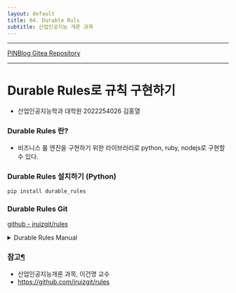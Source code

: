 ```yaml
---
layout: default
title: 04. Durable Ruls
subtitle: 산업인공지능 개론 과목
---
```

-----

[PINBlog Gitea Repository](https://gitea.pinblog.codes/CBNU/04_durable_rules)

-----

# Durable Rules로 규칙 구현하기
- 산업인공지능학과 대학원
    2022254026
        김홍열
### Durable Rules 란?
* 비즈니스 룰 엔진을 구현하기 위한 라이브러리로 python, ruby, nodejs로 구현할 수 있다.
### Durable Rules 설치하기 (Python)
``` plantext
pip install durable_rules
```
### Durable Rules Git
[github - jruizgit/rules](https://github.com/jruizgit/rules)


<details>
<summary>Durable Rules Manual</summary>
<div markdown="1">

##### 패키지 불러오기
```
from durable.lang import *
```

# Basic

<details>
<summary>Rules (Trigger: @when_all(==, &, <<))</summary>
<div markdown="1">

* 규칙은 프레임워크의 기본 구성 요소입니다.
* 규칙의 선행 조건은 규칙의 결과 조건(동작)을 실행하기 위해 충족되어야 하는 조건을 정의합니다.
* 관례적으로 m은 주어진 규칙에 의해 평가될 데이터를 나타냅니다.
``` python
with ruleset('test'):
    # antecedent
    @when_all(m.subject == 'World')
    def say_hello(c):
        # consequent
        print ('Hello {0}'.format(c.m.subject))
post('test', { 'subject': 'World' })
```

</div>
</details>
<details>
<summary>Facts (assert_fact)</summary>
<div markdown="1">

* 사실은 지식 기반을 정의하는 데이터를 나타냅니다.
* 사실은 JSON 객체로 주장되며, 취소될 때까지 저장됩니다.
* 사실이 규칙의 선행 조건을 만족하면, 규칙의 결과 조건이 실행됩니다.
``` python
with ruleset('animal'):
    # will be triggered by 'Kermit eats flies'
    @when_all((m.predicate == 'eats') & (m.object == 'flies'))
    def frog(c):
        c.assert_fact({ 'subject': c.m.subject, 'predicate': 'is', 'object': 'frog' })

    @when_all((m.predicate == 'eats') & (m.object == 'worms'))
    def bird(c):
        c.assert_fact({ 'subject': c.m.subject, 'predicate': 'is', 'object': 'bird' })

    # will be chained after asserting 'Kermit is frog'
    @when_all((m.predicate == 'is') & (m.object == 'frog'))
    def green(c):
        c.assert_fact({ 'subject': c.m.subject, 'predicate': 'is', 'object': 'green' })

    @when_all((m.predicate == 'is') & (m.object == 'bird'))
    def black(c):
        c.assert_fact({ 'subject': c.m.subject, 'predicate': 'is', 'object': 'black' })

    @when_all(+m.subject)
    def output(c):
        print('Fact: {0} {1} {2}'.format(c.m.subject, c.m.predicate, c.m.object))
assert_fact('animal', { 'subject': 'Kermit', 'predicate': 'eats', 'object': 'flies' })
```

</div>
</details>
<details>
<summary>Events (post)</summary>
<div markdown="1">

* 이벤트는 규칙에 전달되어 평가될 수 있습니다. 
* 이벤트란 일시적인 사실로, 결과를 실행하기 직전에 취소되는 사실입니다.
* 따라서 이벤트는 한 번만 관찰할 수 있습니다.
* 이벤트는 관찰될 때까지 저장됩니다.
``` python
with ruleset('risk'):
    @when_all(c.first << m.t == 'purchase',
              c.second << m.location != c.first.location)
    # the event pair will only be observed once
    def fraud(c):
        print('Fraud detected -> {0}, {1}'.format(c.first.location, c.second.location))
post('risk', {'t': 'purchase', 'location': 'US'})
post('risk', {'t': 'purchase', 'location': 'CA'})
```
##### ✨위 예제에서 Event가 아닌 Fact를 적용하면 다음과 같이 출력됩니다.
``` python
assert_fact('risk', {'t': 'purchase', 'location': 'US', 'last_location': None})
assert_fact('risk', {'t': 'purchase', 'location': 'CA', 'last_location': None})
```
``` plaintext
Fraud detected -> US, CA
Fraud detected -> CA, US
```
예에서 두 가지 사실 모두 첫 번째 조건인 m.t == 'purchase'를 충족하며, 각 사실은 첫 번째 조건을 충족한 사실과 관련하여 두 번째 조건인 m.location != c.first.location을 충족합니다.

이벤트는 일시적인 사실입니다. 사실이 발송될 예정이라면 즉시 취소됩니다. 위 예제에서 post를 사용할 때, 두 번째 쌍이 계산되는 시점에 이미 이벤트가 취소되어 있습니다.

발송 전에 이벤트를 취소함으로써 작업 실행 중 계산해야 할 조합의 수를 줄일 수 있습니다.

</div>
</details>
<details>
<summary>State (s, update_state)</summary>
<div markdown="1">

* 규칙의 결과가 실행될 때 컨텍스트 상태를 사용할 수 있습니다. 
* 동일한 컨텍스트 상태는 규칙 실행 간에 전달됩니다. 
* 컨텍스트 상태는 삭제될 때까지 저장됩니다. 
* 컨텍스트 상태 변경은 규칙에 의해 평가될 수 있습니다. 
* 관례적으로 s는 규칙에 의해 평가되는 상태를 나타냅니다.
``` python
with ruleset('flow'):
    # state condition uses 's'
    @when_all(s.status == 'start')
    def start(c):
        # state update on 's'
        c.s.status = 'next' 
        print('start')

    @when_all(s.status == 'next')
    def next(c):
        c.s.status = 'last' 
        print('next')

    @when_all(s.status == 'last')
    def last(c):
        c.s.status = 'end' 
        print('last')
        # deletes state at the end
        c.delete_state()
update_state('flow', { 'status': 'start' })
```

</div>
</details>
<details>
<summary>Identity (+속성, none(+속성))</summary>
<div markdown="1">

* 같은 속성 이름과 값이 있는 팩트들은 단언(asserted)되거나 철회(retracted)될 때 동등하다고 간주됩니다.
* 같은 속성 이름과 값이 있는 이벤트들은 게시 시간이 중요하기 때문에 게시될 때 서로 다른 것으로 간주됩니다.
``` python
with ruleset('bookstore'):
    # this rule will trigger for events with status
    @when_all(+m.status)
    def event(c):
        print('bookstore-> Reference {0} status {1}'.format(c.m.reference, c.m.status))

    @when_all(+m.name)
    def fact(c):
        print('bookstore-> Added {0}'.format(c.m.name))
        
    # this rule will be triggered when the fact is retracted
    @when_all(none(+m.name))
    def empty(c):
        print('bookstore-> No books')
```
``` python
# 단언(assert_fact)이 성공했기 때문에 예외를 발생시키지 않습니다. 

assert_fact('bookstore', {
    'name': 'The new book',
    'seller': 'bookstore',
    'reference': '75323',
    'price': 500
})

# 이미 단언(assert_fact)된 사실이기 때문에 MessageObservedError가 발생합니다. 

try:
    assert_fact('bookstore', {
        'reference': '75323',
        'name': 'The new book',
        'price': 500,
        'seller': 'bookstore'
    })
except BaseException as e:
    print('bookstore expected {0}'.format(e.message))

# 새로운 이벤트가 게시되기 때문에 예외를 발생시키지 않습니다. 

post('bookstore', {
    'reference': '75323',
    'status': 'Active'
})

# 새로운 이벤트가 게시되기 때문에 예외를 발생시키지 않습니다.

post('bookstore', {
    'reference': '75323',
    'status': 'Active'
})

retract_fact('bookstore', {
    'reference': '75323',
    'name': 'The new book',
    'price': 500,
    'seller': 'bookstore'
})
```

</div>
</details>
<details>
<summary>Correlated Sequence</summary>
<div markdown="1">

* 규칙은 서로 관련된 이벤트 또는 사실의 시퀀스를 효율적으로 평가하는 데 사용할 수 있습니다. 아래 예시의 사기 탐지 규칙은 세 가지 이벤트 패턴을 보여줍니다: 두 번째 이벤트 금액이 첫 번째 이벤트 금액의 200%를 초과하고 세 번째 이벤트 금액이 다른 두 이벤트의 평균보다 큽니다.
* 기본적으로 관련된 시퀀스는 서로 다른 메시지를 캡처합니다. 아래 예시에서 두 번째 이벤트는 두 번째와 세 번째 조건을 모두 만족하지만, 이벤트는 두 번째 조건에 대해서만 캡처됩니다. distinct 속성을 사용하여 서로 다른 이벤트 또는 사실의 상관 관계를 비활성화할 수 있습니다.
* when_all 주석은 이벤트 또는 사실의 시퀀스를 표현합니다. << 연산자는 이후 표현식에서 참조할 수 있는 이벤트 또는 사실의 이름을 지정하는 데 사용됩니다. 이벤트 또는 사실을 참조할 때 모든 속성을 사용할 수 있습니다. 산술 연산자를 사용하여 복잡한 패턴을 표현할 수 있습니다.
* 산술 연산자: +, -, *, /
``` python
from durable.lang import *

with ruleset('risk'):
    @when_all(# distinct(True),
              c.first << m.amount > 10,
              c.second << m.amount > c.first.amount * 2,
              c.third << m.amount > (c.first.amount + c.second.amount) / 2)
    def detected(c):
        print('fraud detected -> {0}'.format(c.first.amount))
        print('               -> {0}'.format(c.second.amount))
        print('               -> {0}'.format(c.third.amount))
        
post('risk', { 'amount': 50 })
post('risk', { 'amount': 200 })
post('risk', { 'amount': 251 })
```

</div>
</details>
<details>
<summary>Choice of Sequences</summary>
<div markdown="1">

* durable_rules는 보다 풍부한 이벤트 시퀀스를 표현하고 효율적으로 평가할 수 있게 해줍니다. 아래 예시에서 두 이벤트\사실 시퀀스 각각이 동작을 실행합니다.

* 다음 두 함수는 더 풍부한 이벤트 시퀀스를 정의하는 데 사용되고 결합할 수 있습니다:

all: 이벤트 또는 사실 패턴의 집합입니다. 동작을 실행하려면 모든 패턴이 일치해야 합니다.

any: 이벤트 또는 사실 패턴의 집합입니다. 어느 하나만 일치해도 동작이 실행됩니다.
``` python
from durable.lang import *

with ruleset('expense'):
    @when_any(all(c.first << m.subject == 'approve', 
                  c.second << m.amount == 1000), 
              all(c.third << m.subject == 'jumbo', 
                  c.fourth << m.amount == 10000))
    def action(c):
        if c.first:
            print ('Approved {0} {1}'.format(c.first.subject, c.second.amount))
        else:
            print ('Approved {0} {1}'.format(c.third.subject, c.fourth.amount))
    

post('expense', { 'subject': 'approve' })
post('expense', { 'amount': 1000 })
post('expense', { 'subject': 'jumbo' })
post('expense', { 'amount': 10000 })
```

</div>
</details>
<details>
<summary>Lack of Information</summary>
<div markdown="1">

* 일부 경우에는 정보 부족이 중요한 의미를 가집니다. none 함수는 관련된 시퀀스가 있는 규칙에서 정보 부족을 평가하는 데 사용할 수 있습니다.

* 참고: none 함수는 정보 부족에 대한 추론을 위해 정보가 필요합니다. 즉, 해당 규칙에 이벤트나 사실이 등록되지 않은 경우에는 동작을 실행하지 않습니다.
``` python
from durable.lang import *

with ruleset('risk'):
    @when_all(c.first << m.t == 'deposit',
              none(m.t == 'balance'),
              c.third << m.t == 'withdrawal',
              c.fourth << m.t == 'chargeback')
    def detected(c):
        print('fraud detected {0} {1} {2}'.format(c.first.t, c.third.t, c.fourth.t))
        
assert_fact('risk', { 't': 'deposit' })
assert_fact('risk', { 't': 'withdrawal' })
assert_fact('risk', { 't': 'chargeback' })

assert_fact('risk', { 'sid': 1, 't': 'balance' })
assert_fact('risk', { 'sid': 1, 't': 'deposit' })
assert_fact('risk', { 'sid': 1, 't': 'withdrawal' })
assert_fact('risk', { 'sid': 1, 't': 'chargeback' })
retract_fact('risk', { 'sid': 1, 't': 'balance' })
```

</div>
</details>
<details>
<summary>Nested Objects</summary>
<div markdown="1">

* 중첩된 이벤트 또는 사실에 대한 질의도 지원됩니다.
* . 표기법은 중첩된 객체의 속성에 대한 조건을 정의하는 데 사용됩니다.
``` python
from durable.lang import *

with ruleset('expense'):
    # use the '.' notation to match properties in nested objects
    @when_all(c.bill << (m.t == 'bill') & (m.invoice.amount > 50),
              c.account << (m.t == 'account') & (m.payment.invoice.amount == c.bill.invoice.amount))
    def approved(c):
        print ('bill amount  ->{0}'.format(c.bill.invoice.amount))
        print ('account payment amount ->{0}'.format(c.account.payment.invoice.amount))
```       
``` python
# one level of nesting
post('expense', {'t': 'bill', 'invoice': {'amount': 100}})
# two levels of nesting
post('expense', {'t': 'account', 'payment': {'invoice': {'amount': 100}}})
```

</div>
</details>
<details>
<summary>Arrays</summary>
<div markdown="1">

``` python
from durable.lang import *

with ruleset('risk'):
    # matching primitive array
    @when_all(m.payments.allItems((item > 100) & (item < 500)))
    def rule1(c):
        print('fraud 1 detected {0}'.format(c.m.payments))

    # matching object array
    @when_all(m.payments.allItems((item.amount < 250) | (item.amount >= 300)))
    def rule2(c):
        print('fraud 2 detected {0}'.format(c.m.payments))

    # pattern matching string array
    @when_all(m.cards.anyItem(item.matches('three.*')))
    def rule3(c):
        print('fraud 3 detected {0}'.format(c.m.cards))

    # matching nested arrays
    @when_all(m.payments.anyItem(item.allItems(item < 100)))
    def rule4(c):
        print('fraud 4 detected {0}'.format(c.m.payments))
        
post('risk', {'payments': [ 150, 300, 450 ]})
post('risk', {'payments': [ { 'amount' : 200 }, { 'amount' : 300 }, { 'amount' : 450 } ]})
post('risk', {'cards': [ 'one card', 'two cards', 'three cards' ]})
post('risk', {'payments': [ [ 10, 20, 30 ], [ 30, 40, 50 ], [ 10, 20 ] ]}) 
```

</div>
</details>
<details>
<summary>Facts and Events as rvalues</summary>
<div markdown="1">

* 스칼라 값(문자열, 숫자 및 부울 값) 외에도 표현식의 오른쪽에서 관찰된 사실이나 이벤트를 사용할 수 있습니다.
``` python
from durable.lang import *

with ruleset('risk'):
    # compares properties in the same event, this expression is evaluated in the client 
    @when_all(m.debit > m.credit * 2)
    def fraud_1(c):
        print('debit {0} more than twice the credit {1}'.format(c.m.debit, c.m.credit))

    # compares two correlated events, this expression is evaluated in the backend
    @when_all(c.first << m.amount > 100,
              c.second << m.amount > c.first.amount + m.amount / 2)
    def fraud_2(c):
        print('fraud detected ->{0}'.format(c.first.amount))
        print('fraud detected ->{0}'.format(c.second.amount))
        
post('risk', { 'debit': 220, 'credit': 100 })
post('risk', { 'debit': 150, 'credit': 100 })
post('risk', { 'amount': 200 })
post('risk', { 'amount': 500 })
```

</div>
</details>

# Consequents

<details>
<summary>Conflict Resolution</summary>
<div markdown="1">

* 이벤트와 사실 평가는 여러 결과를 초래할 수 있습니다. pri (중요도) 함수를 사용하여 트리거 순서를 제어할 수 있습니다. 낮은 값의 작업이 먼저 실행됩니다. 모든 작업의 기본값은 0입니다.

* 이 예시에서, 마지막 규칙이 가장 높은 우선순위를 가지고 있으므로 먼저 트리거됩니다.
``` python
from durable.lang import *

with ruleset('attributes'):
    @when_all(pri(3), m.amount < 300)
    def first_detect(c):
        print('attributes P3 ->{0}'.format(c.m.amount))
        
    @when_all(pri(2), m.amount < 200)
    def second_detect(c):
        print('attributes P2 ->{0}'.format(c.m.amount))
        
    @when_all(pri(1), m.amount < 100)
    def third_detect(c):
        print('attributes P1 ->{0}'.format(c.m.amount))
                
assert_fact('attributes', { 'amount': 50 })
assert_fact('attributes', { 'amount': 150 })
assert_fact('attributes', { 'amount': 250 })
```

</div>
</details>
<details>
<summary>Action Batches</summary>
<div markdown="1">

* 많은 수의 이벤트 또는 사실이 결과를 만족시킬 때, 결과는 일괄적으로 전달될 수 있습니다.

count: 동작을 예약하기 전에 규칙이 만족해야 하는 정확한 횟수를 정의합니다.

cap: 동작을 예약하기 전에 규칙이 만족해야 하는 최대 횟수를 정의합니다.

* 이 예시는 정확히 세 개의 승인을 일괄 처리하고 거절 수를 두 개로 제한합니다:
``` python
from durable.lang import *

with ruleset('expense'):
    # this rule will trigger as soon as three events match the condition
    @when_all(count(3), m.amount < 100)
    def approve(c):
        print('approved {0}'.format(c.m))

    # this rule will be triggered when 'expense' is asserted batching at most two results       
    @when_all(cap(2),
              c.expense << m.amount >= 100,
              c.approval << m.review == True)
    def reject(c):
        print('rejected {0}'.format(c.m))

post_batch('expense', [{ 'amount': 10 },
                                    { 'amount': 20 },
                                    { 'amount': 100 },
                                    { 'amount': 30 },
                                    { 'amount': 200 },
                                    { 'amount': 400 }])
assert_fact('expense', { 'review': True })
```

</div>
</details>
<details>
<summary>Async Actions</summary>
<div markdown="1">

* 결과 동작은 비동기적일 수 있습니다. 
* 동작이 완료되면 완료(complete) 함수를 호출해야 합니다. 
* 기본적으로 동작은 5초 후에 포기된 것으로 간주됩니다. 
* 이 값은 작업 함수에서 다른 숫자를 반환하거나 renew_action_lease를 호출함으로써 변경할 수 있습니다.
``` python
from durable.lang import *
import threading

with ruleset('flow'):
    timer = None

    def start_timer(time, callback):
        timer = threading.Timer(time, callback)
        timer.daemon = True    
        timer.start()

    @when_all(s.state == 'first')
    # async actions take a callback argument to signal completion
    def first(c, complete):
        def end_first():
            c.s.state = 'second'     
            print('first completed')

            # completes the action after 3 seconds
            complete(None)
        
        start_timer(3, end_first)
        
    @when_all(s.state == 'second')
    def second(c, complete):
        def end_second():
            c.s.state = 'third'
            print('second completed')

            # completes the action after 6 seconds
            # use the first argument to signal an error
            complete(Exception('error detected'))

        start_timer(6, end_second)

        # overrides the 5 second default abandon timeout
        return 10
    
update_state('flow', { 'state': 'first' })
```

</div>
</details>
<details>
<summary>Unhandled Exceptions</summary>
<div markdown="1">

* 액션에서 예외가 처리되지 않은 경우, 예외는 컨텍스트 상태에 저장됩니다. 
* 이를 통해 예외 처리 규칙을 작성할 수 있습니다.
``` python
from durable.lang import *

with ruleset('flow'):
    
    @when_all(m.action == 'start')
    def first(c):
        raise Exception('Unhandled Exception!')

    # when the exception property exists
    @when_all(+s.exception)
    def second(c):
        print(c.s.exception)
        c.s.exception = None
            
post('flow', { 'action': 'start' })
```
</div>
</details>

# Flow Structures

<details>
<summary>Statechart</summary>
<div markdown="1">

* 규칙은 상태도(statecharts)를 사용하여 구성할 수 있습니다. 상태도는 결정적 유한 오토마타(DFA)입니다. 상태 컨텍스트는 가능한 여러 상태 중 하나에 있으며, 이러한 상태 간에 조건부 전환을 가집니다.

* 상태도 규칙:

1. 상태도는 하나 이상의 상태를 가질 수 있습니다.
2. 상태도에는 초기 상태가 필요합니다.
3. 초기 상태는 들어오는 간선이 없는 정점으로 정의됩니다.
4. 상태는 0개 이상의 트리거를 가질 수 있습니다.
5. 상태는 0개 이상의 상태를 가질 수 있습니다 (중첩 상태 참조).
6. 트리거에는 목적지 상태가 있습니다.
7. 트리거는 규칙을 가질 수 있습니다 (부재는 상태 진입을 의미).
8. 트리거는 액션을 가질 수 있습니다.
``` python
from durable.lang import *

with statechart('expense'):
    # initial state 'input' with two triggers
    with state('input'):
        # trigger to move to 'denied' given a condition
        @to('denied')
        @when_all((m.subject == 'approve') & (m.amount > 1000))
        # action executed before state change
        def denied(c):
            print ('denied amount {0}'.format(c.m.amount))
        
        @to('pending')    
        @when_all((m.subject == 'approve') & (m.amount <= 1000))
        def request(c):
            print ('requesting approve amount {0}'.format(c.m.amount))
    
    # intermediate state 'pending' with two triggers
    with state('pending'):
        @to('approved')
        @when_all(m.subject == 'approved')
        def approved(c):
            print ('expense approved')
            
        @to('denied')
        @when_all(m.subject == 'denied')
        def denied(c):
            print ('expense denied')
    
    # 'denied' and 'approved' are final states    
    state('denied')
    state('approved')
        
# events directed to default statechart instance
post('expense', { 'subject': 'approve', 'amount': 100 })
post('expense', { 'subject': 'approved' })

# events directed to statechart instance with id '1'
post('expense', { 'sid': 1, 'subject': 'approve', 'amount': 100 })
post('expense', { 'sid': 1, 'subject': 'denied' })

# events directed to statechart instance with id '2'
post('expense', { 'sid': 2, 'subject': 'approve', 'amount': 10000 })
```

</div>
</details>
<details>
<summary>Nested States</summary>
<div markdown="1">

* 중첩 상태를 사용하면 컴팩트한 상태도를 작성할 수 있습니다. 
* 컨텍스트가 중첩 상태에 있는 경우, 컨텍스트는 묵시적으로 주변 상태에도 있습니다. 
* 상태도는 하위 상태 컨텍스트에서 모든 이벤트를 처리하려고 시도합니다. * 하위 상태가 이벤트를 처리하지 않으면, 이벤트는 자동으로 상위 상태 컨텍스트에서 처리됩니다.
``` python
from durable.lang import *

with statechart('worker'):
    # super-state 'work' has two states and one trigger
    with state('work'):
        # sub-state 'enter' has only one trigger
        with state('enter'):
            @to('process')
            @when_all(m.subject == 'enter')
            def continue_process(c):
                print('start process')
    
        with state('process'):
            @to('process')
            @when_all(m.subject == 'continue')
            def continue_process(c):
                print('continue processing')

        # the super-state trigger will be evaluated for all sub-state triggers
        @to('canceled')
        @when_all(m.subject == 'cancel')
        def cancel(c):
            print('cancel process')

    state('canceled')

# will move the statechart to the 'work.process' sub-state
post('worker', { 'subject': 'enter' })

# will keep the statechart to the 'work.process' sub-state
post('worker', { 'subject': 'continue' })
post('worker', { 'subject': 'continue' })

# will move the statechart out of the work state
post('worker', { 'subject': 'cancel' })
```

</div>
</details>
<details>
<summary>Flowchart</summary>
<div markdown="1">

* 플로우차트는 규칙 세트 흐름을 구성하는 또 다른 방법입니다. 플로우차트에서 각 단계는 실행할 액션을 나타냅니다. 따라서 (상태도 상태와 달리) 컨텍스트 상태에 적용되면 다른 단계로 전환됩니다.

* 플로우차트 규칙:

1. 플로우차트는 하나 이상의 단계를 가질 수 있습니다.
2. 플로우차트에는 초기 단계가 필요합니다.
3. 초기 단계는 들어오는 간선이 없는 정점으로 정의됩니다.
4. 단계는 액션을 가질 수 있습니다.
5. 단계는 0개 이상의 조건을 가질 수 있습니다.
6. 조건에는 규칙과 목적지 단계가 있습니다.
``` python
from durable.lang import *

with flowchart('expense'):
    # initial stage 'input' has two conditions
    with stage('input'): 
        to('request').when_all((m.subject == 'approve') & (m.amount <= 1000))
        to('deny').when_all((m.subject == 'approve') & (m.amount > 1000))
    
    # intermediate stage 'request' has an action and three conditions
    with stage('request'):
        @run
        def request(c):
            print('requesting approve')
            
        to('approve').when_all(m.subject == 'approved')
        to('deny').when_all(m.subject == 'denied')
        # reflexive condition: if met, returns to the same stage
        to('request').when_all(m.subject == 'retry')
    
    with stage('approve'):
        @run 
        def approved(c):
            print('expense approved')

    with stage('deny'):
        @run
        def denied(c):
            print('expense denied')
```
``` python
# events for the default flowchart instance, approved after retry
post('expense', { 'subject': 'approve', 'amount': 100 })
# post('expense', { 'subject': 'retry' })
# post('expense', { 'subject': 'approved' })

# # events for the flowchart instance '1', denied after first try
# post('expense', { 'sid': 1, 'subject': 'approve', 'amount': 100})
# post('expense', { 'sid': 1, 'subject': 'denied'})

# # # event for the flowchart instance '2' immediately denied
# post('expense', { 'sid': 2, 'subject': 'approve', 'amount': 10000})
```

</div>
</details>
<details>
<summary>Timer</summary>
<div markdown="1">

* 이벤트는 타이머를 사용하여 예약할 수 있습니다. 
* 시간 초과 조건은 규칙 전제에 포함될 수 있습니다.
* 기본적으로 타임아웃은 이벤트로 트리거됩니다 (한 번만 관찰됨).
* '수동 리셋' 타이머에 의해 타임아웃은 사실로도 트리거될 수 있으며, 액션 실행 중 타이머를 리셋할 수 있습니다 (마지막 예제 참조).
```
start_timer: 지정된 이름과 지속 시간으로 타이머를 시작합니다 (manual_reset은 선택 사항입니다).
reset_timer: '수동 리셋' 타이머를 리셋합니다.
cancel_timer: 진행 중인 타이머를 취소합니다.
timeout: 전제 조건으로 사용됩니다.
from durable.lang import *
```
``` python
with ruleset('timer'):
    
    @when_all(m.subject == 'start')
    def start(c):
        c.start_timer('MyTimer', 5)
        
    @when_all(timeout('MyTimer'))
    def timer(c):
        print('timer timeout')

post('timer', { 'subject': 'start' })
```
* 아래 예제에서는 타이머를 사용하여 더 높은 이벤트 비율을 감지합니다.
``` python
from durable.lang import *

with statechart('risk'):
    with state('start'):
        @to('meter')
        def start(c):
            c.start_timer('RiskTimer', 5)

    with state('meter'):
        @to('fraud')
        @when_all(count(3), c.message << m.amount > 100)
        def fraud(c):
            for e in c.m:
                print(e.message) 

        @to('exit')
        @when_all(timeout('RiskTimer'))
        def exit(c):
            print('exit')

    state('fraud')
    state('exit')
```
``` python
# three events in a row will trigger the fraud rule
post('risk', { 'amount': 200 })
post('risk', { 'amount': 300 })
post('risk', { 'amount': 400 })

# two events will exit after 5 seconds
post('risk', { 'sid': 1, 'amount': 500 })
post('risk', { 'sid': 1, 'amount': 600 })
```

* 이 예제에서는 속도를 측정하기 위해 수동 리셋 타이머를 사용합니다.
``` python
from durable.lang import *

with statechart('risk'):
    with state('start'):
        @to('meter')
        def start(c):
            c.start_timer('VelocityTimer', 5, True)

    with state('meter'):
        @to('meter')
        @when_all(cap(5), 
                  m.amount > 100,
                  timeout('VelocityTimer'))
        def some_events(c):
            print('velocity: {0} in 5 seconds'.format(len(c.m)))
            # resets and restarts the manual reset timer
            c.reset_timer('VelocityTimer')
            c.start_timer('VelocityTimer', 5, True)

        @to('meter')
        @when_all(pri(1), timeout('VelocityTimer'))
        def no_events(c):
            print('velocity: no events in 5 seconds')
            c.reset_timer('VelocityTimer')
            c.start_timer('VelocityTimer', 5, True)
```

```
post('risk', { 'amount': 200 })
post('risk', { 'amount': 300 })
post('risk', { 'amount': 50 })
post('risk', { 'amount': 500 })
post('risk', { 'amount': 600 })
```

</div>
</details>
</div>
</details>

### 참고[¶]()

- 산업인공지능개론 과목, 이건명 교수
- https://github.com/jruizgit/rules
